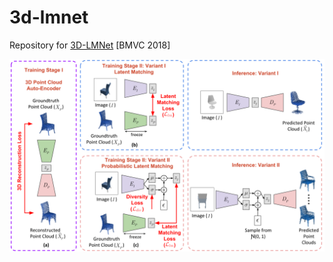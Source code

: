 # 3d-lmnet
Repository for [3D-LMNet](https://arxiv.org/abs/1807.07796) [BMVC 2018]

![Overview of 3D-LMNet](approach_overview.png)
